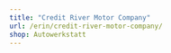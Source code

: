 ```yaml
---
title: "Credit River Motor Company"
url: /erin/credit-river-motor-company/
shop: Autowerkstatt
---
```

